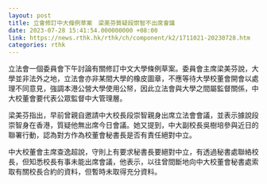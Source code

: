 ```yaml
---
layout: post
title: 立會修訂中大條例草案　梁美芬質疑段崇智不出席會議
date: 2023-07-28 15:41:54.000000000 +08:00
link: https://news.rthk.hk/rthk/ch/component/k2/1711021-20230728.htm
categories: rthk
---
```


立法會一個委員會下午討論有關修訂中文大學條例草案。委員會主席梁美芬說，大學並非法外之地，立法會亦非某間大學的橡皮圖章，不應等待大學校董會開會以處理不同意見，強調本港公營大學使用公帑，因此立法會與大學之間屬監督關係，中大校董會要代表公眾監督中大管理層。

梁美芬指出，早前曾親自邀請中大校長段崇智親身出席立法會會議，並表示據說段崇智身在香港，質疑他無出席今日會議。她又提到，中大副校長吳樹培參與近日的聯署行動，認為對方作為校董會秘書長是否有責任絕對中立。

中大校董會主席查逸超說，守則上有要求秘書長要絕對中立，有透過秘書處聯絡校長，但知悉校長有事未能出席會議，他表示，以往曾間斷地向中大校董會秘書處索取有關校長合約的資料，但暫時未取得充分資料。

